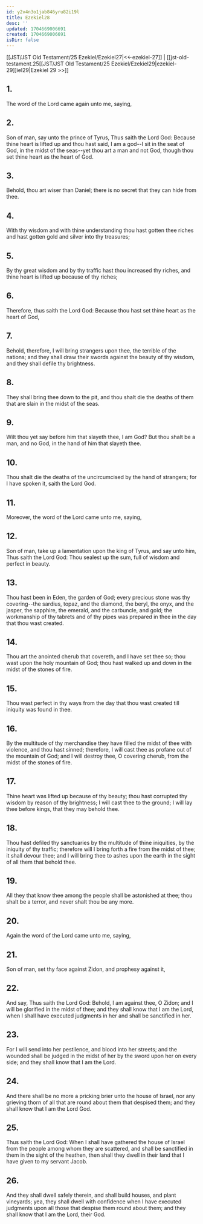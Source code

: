 ```yaml
---
id: y2v4n3o1jab846yru82i19l
title: Ezekiel28
desc: ''
updated: 1704669006691
created: 1704669006691
isDir: false
---
```

[[JST/JST Old Testament/25 Ezekiel/Ezekiel27|<<-ezekiel-27]] | [[jst-old-testament.25[[JST/JST Old Testament/25 Ezekiel/Ezekiel29|ezekiel-29]]iel29|Ezekiel 29 >>]]
## 1.
The word of the Lord came again unto me, saying,
## 2.
Son of man, say unto the prince of Tyrus, Thus saith the Lord God: Because thine heart is lifted up and thou hast said, I am a god\--I sit in the seat of God, in the midst of the seas\--yet thou art a man and not God, though thou set thine heart as the heart of God.
## 3.
Behold, thou art wiser than Daniel; there is no secret that they can hide from thee.
## 4.
With thy wisdom and with thine understanding thou hast gotten thee riches and hast gotten gold and silver into thy treasures;
## 5.
By thy great wisdom and by thy traffic hast thou increased thy riches, and thine heart is lifted up because of thy riches;
## 6.
Therefore, thus saith the Lord God: Because thou hast set thine heart as the heart of God,
## 7.
Behold, therefore, I will bring strangers upon thee, the terrible of the nations; and they shall draw their swords against the beauty of thy wisdom, and they shall defile thy brightness.
## 8.
They shall bring thee down to the pit, and thou shalt die the deaths of them that are slain in the midst of the seas.
## 9.
Wilt thou yet say before him that slayeth thee, I am God? But thou shalt be a man, and no God, in the hand of him that slayeth thee.
## 10.
Thou shalt die the deaths of the uncircumcised by the hand of strangers; for I have spoken it, saith the Lord God.
## 11.
Moreover, the word of the Lord came unto me, saying,
## 12.
Son of man, take up a lamentation upon the king of Tyrus, and say unto him, Thus saith the Lord God: Thou sealest up the sum, full of wisdom and perfect in beauty.
## 13.
Thou hast been in Eden, the garden of God; every precious stone was thy covering\--the sardius, topaz, and the diamond, the beryl, the onyx, and the jasper, the sapphire, the emerald, and the carbuncle, and gold; the workmanship of thy tabrets and of thy pipes was prepared in thee in the day that thou wast created.
## 14.
Thou art the anointed cherub that covereth, and I have set thee so; thou wast upon the holy mountain of God; thou hast walked up and down in the midst of the stones of fire.
## 15.
Thou wast perfect in thy ways from the day that thou wast created till iniquity was found in thee.
## 16.
By the multitude of thy merchandise they have filled the midst of thee with violence, and thou hast sinned; therefore, I will cast thee as profane out of the mountain of God; and I will destroy thee, O covering cherub, from the midst of the stones of fire.
## 17.
Thine heart was lifted up because of thy beauty; thou hast corrupted thy wisdom by reason of thy brightness; I will cast thee to the ground; I will lay thee before kings, that they may behold thee.
## 18.
Thou hast defiled thy sanctuaries by the multitude of thine iniquities, by the iniquity of thy traffic; therefore will I bring forth a fire from the midst of thee; it shall devour thee; and I will bring thee to ashes upon the earth in the sight of all them that behold thee.
## 19.
All they that know thee among the people shall be astonished at thee; thou shalt be a terror, and never shalt thou be any more.
## 20.
Again the word of the Lord came unto me, saying,
## 21.
Son of man, set thy face against Zidon, and prophesy against it,
## 22.
And say, Thus saith the Lord God: Behold, I am against thee, O Zidon; and I will be glorified in the midst of thee; and they shall know that I am the Lord, when I shall have executed judgments in her and shall be sanctified in her.
## 23.
For I will send into her pestilence, and blood into her streets; and the wounded shall be judged in the midst of her by the sword upon her on every side; and they shall know that I am the Lord.
## 24.
And there shall be no more a pricking brier unto the house of Israel, nor any grieving thorn of all that are round about them that despised them; and they shall know that I am the Lord God.
## 25.
Thus saith the Lord God: When I shall have gathered the house of Israel from the people among whom they are scattered, and shall be sanctified in them in the sight of the heathen, then shall they dwell in their land that I have given to my servant Jacob.
## 26.
And they shall dwell safely therein, and shall build houses, and plant vineyards; yea, they shall dwell with confidence when I have executed judgments upon all those that despise them round about them; and they shall know that I am the Lord, their God.

